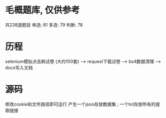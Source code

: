 # 毛概题库, 仅供参考
共238道题目
单选: 81
多选: 79
判断: 78
# 历程
selenium模拟点击刷试卷 (大约100套) --> request下载试卷 --> bs4数据清理 --> docx写入文档
# 源码
修改cookie和文件路径即可运行
产生一个json存放数据集 ; 一个txt存放所有的提取链接